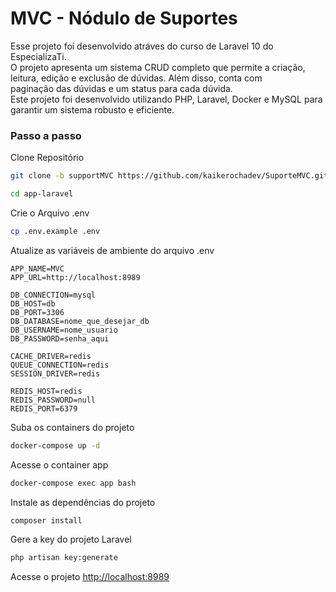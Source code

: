 
# MVC - Nódulo de Suportes

Esse projeto foi desenvolvido atráves do curso de Laravel 10 do EspecializaTi. <br/>
O projeto apresenta um sistema CRUD completo que permite a criação, leitura, edição e exclusão de dúvidas. Além disso, conta com paginação das dúvidas e um status para cada dúvida.
<br/>
Este projeto foi desenvolvido utilizando PHP, Laravel, Docker e MySQL para garantir um sistema robusto e eficiente.

### Passo a passo
Clone Repositório
```sh
git clone -b supportMVC https://github.com/kaikerochadev/SuporteMVC.git mvc-laravel
```
```sh
cd app-laravel
```


Crie o Arquivo .env
```sh
cp .env.example .env
```


Atualize as variáveis de ambiente do arquivo .env
```dosini
APP_NAME=MVC
APP_URL=http://localhost:8989

DB_CONNECTION=mysql
DB_HOST=db
DB_PORT=3306
DB_DATABASE=nome_que_desejar_db
DB_USERNAME=nome_usuario
DB_PASSWORD=senha_aqui

CACHE_DRIVER=redis
QUEUE_CONNECTION=redis
SESSION_DRIVER=redis

REDIS_HOST=redis
REDIS_PASSWORD=null
REDIS_PORT=6379
```


Suba os containers do projeto
```sh
docker-compose up -d
```


Acesse o container app
```sh
docker-compose exec app bash
```


Instale as dependências do projeto
```sh
composer install
```


Gere a key do projeto Laravel
```sh
php artisan key:generate
```


Acesse o projeto
[http://localhost:8989](http://localhost:8989)
